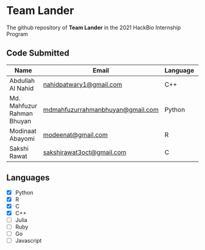 # Team Lander
The github repository of **Team Lander** in the 2021 HackBio Internship Program

## Code Submitted
Name                        |  Email                             |  Language  |  Biostack        |  Slack
----------------------------|------------------------------------|------------|------------------|-----------
Abdullah Al Nahid           |  nahidpatwary1@gmail.com           |  C++       |  Genomics        |  @abdnahid
Md. Mahfuzur Rahman Bhuyan  |  mdmahfuzurrahmanbhuyan@gmail.com  |  Python    |  Genomics        |  @Mahfuz
Modinaat Abayomi            |  modeenat@gmail.com                |  R         |  Drug Discovery  |  @Modinat
Sakshi Rawat                |  sakshirawat3oct@gmail.com         |  C         |  Genomics        |  @Sakshi

## Languages
- [x] Python
- [x] R
- [x] C
- [X] C++
- [ ] Julia
- [ ] Ruby
- [ ] Go 
- [ ] Javascript